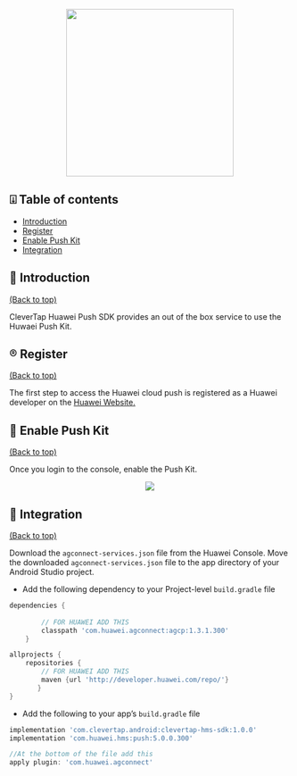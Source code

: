 <p align="center">
  <img src="https://github.com/CleverTap/clevertap-android-sdk/blob/master/static/clevertap-logo.png" width="300"/>
</p>

## ⍗ Table of contents

* [Introduction](#-introduction)
* [Register](#-register)
* [Enable Push Kit](#-enable-push-kit)
* [Integration](#-integration)


## 👋 Introduction
[(Back to top)](#-table-of-contents)

CleverTap Huawei Push SDK provides an out of the box service to use the Huwaei Push Kit.

## ®️ Register
[(Back to top)](#-table-of-contents)

The first step to access the Huawei cloud push is registered as a Huawei developer on the [Huawei Website.](https://id5.cloud.huawei.com/CAS/portal/loginAuth.html)

## 🔨 Enable Push Kit
[(Back to top)](#-table-of-contents)

Once you login to the console, enable the Push Kit.

<p align="center">
  <img src="https://files.readme.io/b51d8cc-Screenshot_2020-04-22_at_12.03.30_PM.png"/>
</p>

## 🚀 Integration
[(Back to top)](#-table-of-contents)

Download the `agconnect-services.json` file from the Huawei Console. Move the downloaded `agconnect-services.json` file to the app directory of your Android Studio project.

* Add the following dependency to your Project-level `build.gradle` file

```groovy
dependencies {
        
        // FOR HUAWEI ADD THIS
        classpath 'com.huawei.agconnect:agcp:1.3.1.300'
    }

allprojects {
    repositories {
        // FOR HUAWEI ADD THIS
        maven {url 'http://developer.huawei.com/repo/'}
       }
}
```

* Add the following to your app’s `build.gradle` file

```groovy
implementation 'com.clevertap.android:clevertap-hms-sdk:1.0.0'
implementation 'com.huawei.hms:push:5.0.0.300'

//At the bottom of the file add this
apply plugin: 'com.huawei.agconnect'

```